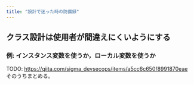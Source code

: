```yaml
---
title: "設計で迷った時の防備録"
---
```


## クラス設計は使用者が間違えにくいようにする

### 例: インスタンス変数を使うか，ローカル変数を使うか

TODO: https://qiita.com/sigma_devsecops/items/a5cc6c650f8991870eae そのうちまとめる。
